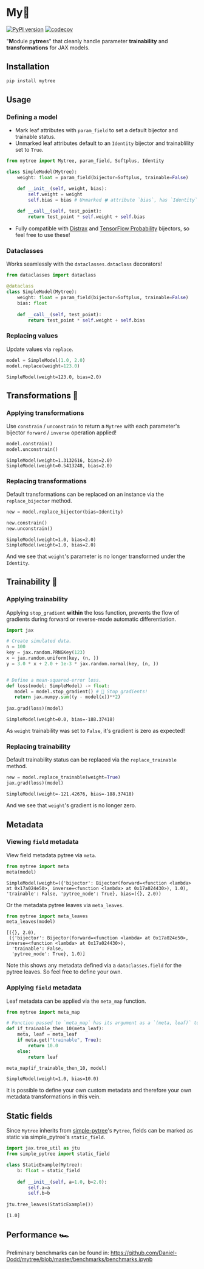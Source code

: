 # My🌳
[![PyPI version](https://badge.fury.io/py/mytree.svg)](https://badge.fury.io/py/mytree)
[![codecov](https://codecov.io/gh/Daniel-Dodd/mytree/branch/main/graph/badge.svg?token=Q1R280Vb5i)](https://codecov.io/gh/Daniel-Dodd/mytree)


"**M**odule p**ytree**s" that cleanly handle parameter **trainability** and **transformations** for JAX models.

## Installation
```bash
pip install mytree
```

## Usage

### Defining a model
- Mark leaf attributes with `param_field` to set a default bijector and trainable status.
- Unmarked leaf attributes default to an `Identity` bijector and trainablility set to `True`.

```python
from mytree import Mytree, param_field, Softplus, Identity

class SimpleModel(Mytree):
    weight: float = param_field(bijector=Softplus, trainable=False)

    def __init__(self, weight, bias):
        self.weight = weight
        self.bias = bias # Unmarked 🍀 attribute `bias`, has `Identity` bijector and trainability set to `True`.
    
    def __call__(self, test_point):
        return test_point * self.weight + self.bias
```
- Fully compatible with [Distrax](https://github.com/deepmind/distrax) and [TensorFlow Probability](https://www.tensorflow.org/probability) bijectors, so feel free to use these!

### Dataclasses
Works seamlessly with the `dataclasses.dataclass` decorators!

```python
from dataclasses import dataclass

@dataclass
class SimpleModel(Mytree):
    weight: float = param_field(bijector=Softplus, trainable=False)
    bias: float
    
    def __call__(self, test_point):
        return test_point * self.weight + self.bias
```

### Replacing values
Update values via `replace`.

```python
model = SimpleModel(1.0, 2.0)
model.replace(weight=123.0)
```

```
SimpleModel(weight=123.0, bias=2.0)
```
 
## Transformations 🤖

### Applying transformations
Use `constrain` / `unconstrain` to return a `Mytree` with each parameter's bijector `forward` / `inverse` operation applied!
    
```python
model.constrain()
model.unconstrain()
```
    
```
SimpleModel(weight=1.3132616, bias=2.0)
SimpleModel(weight=0.5413248, bias=2.0)
```

### Replacing transformations
Default transformations can be replaced on an instance via the `replace_bijector` method.
```python
new = model.replace_bijector(bias=Identity)
```
```python
new.constrain()
new.unconstrain()
```

```
SimpleModel(weight=1.0, bias=2.0)
SimpleModel(weight=1.0, bias=2.0)
```
And we see that `weight`'s parameter is no longer transformed under the `Identity`.

## Trainability 🚂

### Applying trainability

Applying `stop_gradient` **within** the loss function, prevents the flow of gradients during forward or reverse-mode automatic differentiation.
```python
import jax

# Create simulated data.
n = 100
key = jax.random.PRNGKey(123)
x = jax.random.uniform(key, (n, ))
y = 3.0 * x + 2.0 + 1e-3 * jax.random.normal(key, (n, ))


# Define a mean-squared-error loss.
def loss(model: SimpleModel) -> float:
   model = model.stop_gradient() # 🛑 Stop gradients!
   return jax.numpy.sum((y - model(x))**2)
   
jax.grad(loss)(model)
```
```
SimpleModel(weight=0.0, bias=-188.37418)
```
As `weight` trainability was set to `False`, it's gradient is zero as expected!
    
### Replacing trainability
Default trainability status can be replaced via the `replace_trainable` method.
```python
new = model.replace_trainable(weight=True)
jax.grad(loss)(model)
```
```
SimpleModel(weight=-121.42676, bias=-188.37418)
```
And we see that `weight`'s gradient is no longer zero.

## Metadata

### Viewing `field` metadata
View field metadata pytree via `meta`.
```python
from mytree import meta
meta(model)
```
```
SimpleModel(weight=({'bijector': Bijector(forward=<function <lambda> at 0x17a024e50>, inverse=<function <lambda> at 0x17a024430>), 1.0), 'trainable': False, 'pytree_node': True}, bias=({}, 2.0))
```

Or the metadata pytree leaves via `meta_leaves`.
```python
from mytree import meta_leaves
meta_leaves(model)
```
```
[({}, 2.0),
 ({'bijector': Bijector(forward=<function <lambda> at 0x17a024e50>, inverse=<function <lambda> at 0x17a024430>),
  'trainable': False,
  'pytree_node': True}, 1.0)]
```
Note this shows any metadata defined via a `dataclasses.field` for the pytree leaves. So feel free to define your own.

### Applying `field` metadata
Leaf metadata can be applied via the `meta_map` function.
```python
from mytree import meta_map

# Function passed to `meta_map` has its argument as a `(meta, leaf)` tuple!
def if_trainable_then_10(meta_leaf):
    meta, leaf = meta_leaf
    if meta.get("trainable", True):
        return 10.0
    else:
        return leaf

meta_map(if_trainable_then_10, model)
```
```
SimpleModel(weight=1.0, bias=10.0)
```
It is possible to define your own custom metadata and therefore your own metadata transformations in this vein.

## Static fields
Since `Mytree` inherits from [simple-pytree](https://github.com/cgarciae/simple-pytree)'s `Pytree`, fields can be marked as static via simple_pytree's `static_field`.

```python
import jax.tree_util as jtu
from simple_pytree import static_field

class StaticExample(Mytree):
    b: float = static_field
    
    def __init__(self, a=1.0, b=2.0):
        self.a=a
        self.b=b
    
jtu.tree_leaves(StaticExample())
```
```
[1.0]
```

## Performance 🏎
Preliminary benchmarks can be found in: https://github.com/Daniel-Dodd/mytree/blob/master/benchmarks/benchmarks.ipynb
